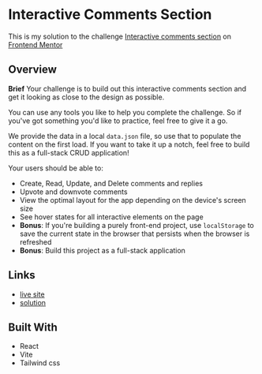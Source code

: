 # Interactive Comments Section
This is my solution to the challenge [Interactive comments section](https://www.frontendmentor.io/challenges/interactive-comments-section-iG1RugEG9) on [Frontend Mentor](https://www.frontendmentor.io/)

## Overview

**Brief**
Your challenge is to build out this interactive comments section and get it looking as close to the design as possible.

You can use any tools you like to help you complete the challenge. So if you've got something you'd like to practice, feel free to give it a go.

We provide the data in a local  `data.json`  file, so use that to populate the content on the first load. If you want to take it up a notch, feel free to build this as a full-stack CRUD application!

Your users should be able to:

-   Create, Read, Update, and Delete comments and replies
-   Upvote and downvote comments
-   View the optimal layout for the app depending on the device's screen size
-   See hover states for all interactive elements on the page
-   **Bonus**: If you're building a purely front-end project, use  `localStorage`  to save the current state in the browser that persists when the browser is refreshed
-   **Bonus**: Build this project as a full-stack application

## Links
- [live site]()
- [solution]()

## Built With
- React
- Vite
- Tailwind css